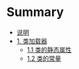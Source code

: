# Summary

* [说明](README.md)
* [1. 类加载器](01_classloader/01-jvm-classloader.md)
  * [1.1 类的静态属性](01_classloader/02-jvm-classloader-static-attr.md)
  * [1.2 类的常量](01_classloader/03-jvm-classloader-final.md)
